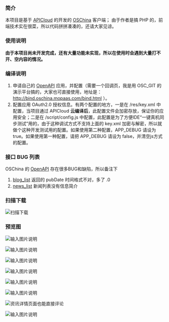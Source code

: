 ### 简介
本项目是基于 [APICloud](http://http://www.apicloud.com) 的开发的 [OSChina](http://http://www.oschina.net) 客户端；
由于作者是搞 PHP 的，前端技术实在很菜，所以代码拼拼凑凑的，还请大家见谅。

### 使用说明
**由于本项目尚未开发完成，还有大量功能未实现，所以在使用时会遇到大量打不开、空内容的情况。**

### 编译说明
1. 申请自己的 [OpenAPI](http://http://www.oschina.net/openapi) 应用，并配置（需要一个回调页，我是用 OSC_GIT 的演示平台搞的，大家也可直接使用，地址是：http://bind.oschina.mopaas.com/bind.html ）。
2. 配置应用 OAuth2.0 授权信息。有两个配置的地方，一是在 /res/key.xml 中配置，当项目通过 APICloud **云编译后**，此配置文件会加密存放，保证你的应用安全；二是在  /script/config.js 中配置，此配置是为了方便IDE“一键真机同步测试”用的，由于这种调试方式不支持上面的 key.xml 加密与解密，所以就做个这种开发测试用的配置。如果使用第二种配置，APP_DEBUG 请设为 true。如果使用第一种配置，请把 APP_DEBUG 请设为 false，并清空js方式的配置。

### 接口 BUG 列表
OSChina 的 [OpenAPI](http://http://www.oschina.net/openapi) 存在很多BUG和缺陷，所以备注下

1. [blog_list](http://www.oschina.net/openapi/docs/post_detail) 返回的 pubDate 时间格式不对，多了 .0
2. [news_list](http://http://www.oschina.net/openapi/docs/news_list) 新闻列表没有信息简介

### 扫描下载
![扫描下载](http://static.oschina.net/uploads/space/2015/0403/012845_IpZd_252582.jpg "扫描下载")

### 预览图
![输入图片说明](http://static.oschina.net/uploads/space/2015/0403/012845_NWTF_252582.jpg "登录页")

![输入图片说明](http://static.oschina.net/uploads/space/2015/0403/012844_FADw_252582.png "资讯列表页")

![输入图片说明](http://static.oschina.net/uploads/space/2015/0403/012844_AMVb_252582.png "侧滑式布局")

![输入图片说明](http://static.oschina.net/uploads/space/2015/0403/012844_LXXT_252582.png "博客列表页")

![输入图片说明](http://static.oschina.net/uploads/space/2015/0403/012844_Jzas_252582.png "资讯详情页面")

![输入图片说明](http://static.oschina.net/uploads/space/2015/0403/012845_xYLX_252582.png "评论页")

![资讯详情页面也能直接评论](http://static.oschina.net/uploads/space/2015/0403/012845_gHmq_252582.png "资讯详情页面也能直接评论")

![输入图片说明](http://static.oschina.net/uploads/space/2015/0403/012845_Vvqy_252582.png "博客详情页")